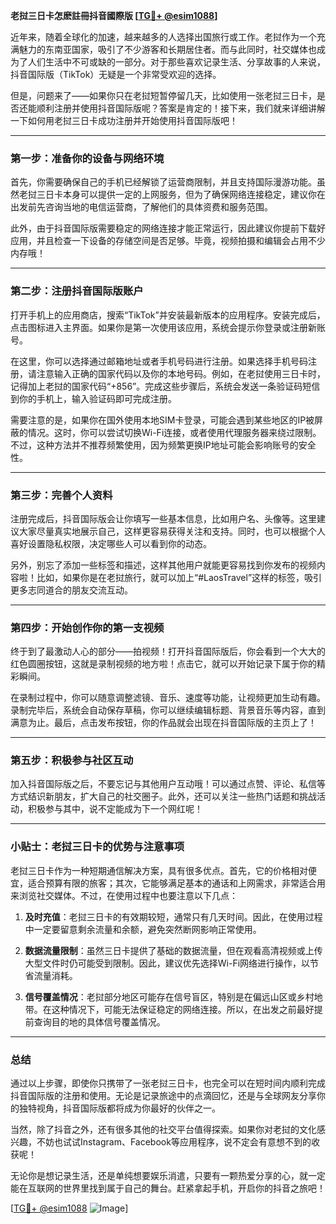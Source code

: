 **老挝三日卡怎麽註冊抖音國際版 [[TG💪+ @esim1088](https://t.me/s/esim1088)]**

近年来，随着全球化的加速，越来越多的人选择出国旅行或工作。老挝作为一个充满魅力的东南亚国家，吸引了不少游客和长期居住者。而与此同时，社交媒体也成为了人们生活中不可或缺的一部分。对于那些喜欢记录生活、分享故事的人来说，抖音国际版（TikTok）无疑是一个非常受欢迎的选择。

但是，问题来了——如果你只在老挝短暂停留几天，比如使用一张老挝三日卡，是否还能顺利注册并使用抖音国际版呢？答案是肯定的！接下来，我们就来详细讲解一下如何用老挝三日卡成功注册并开始使用抖音国际版吧！

---

### **第一步：准备你的设备与网络环境**
首先，你需要确保自己的手机已经解锁了运营商限制，并且支持国际漫游功能。虽然老挝三日卡本身可以提供一定的上网服务，但为了确保网络连接稳定，建议你在出发前先咨询当地的电信运营商，了解他们的具体资费和服务范围。

此外，由于抖音国际版需要稳定的网络连接才能正常运行，因此建议你提前下载好应用，并且检查一下设备的存储空间是否足够。毕竟，视频拍摄和编辑会占用不少内存哦！

---

### **第二步：注册抖音国际版账户**
打开手机上的应用商店，搜索“TikTok”并安装最新版本的应用程序。安装完成后，点击图标进入主界面。如果你是第一次使用该应用，系统会提示你登录或注册新账号。

在这里，你可以选择通过邮箱地址或者手机号码进行注册。如果选择手机号码注册，请注意输入正确的国家代码以及你的本地号码。例如，在老挝使用三日卡时，记得加上老挝的国家代码“+856”。完成这些步骤后，系统会发送一条验证码短信到你的手机上，输入验证码即可完成注册。

需要注意的是，如果你在国外使用本地SIM卡登录，可能会遇到某些地区的IP被屏蔽的情况。这时，你可以尝试切换Wi-Fi连接，或者使用代理服务器来绕过限制。不过，这种方法并不推荐频繁使用，因为频繁更换IP地址可能会影响账号的安全性。

---

### **第三步：完善个人资料**
注册完成后，抖音国际版会让你填写一些基本信息，比如用户名、头像等。这里建议大家尽量真实地展示自己，这样更容易获得关注和支持。同时，也可以根据个人喜好设置隐私权限，决定哪些人可以看到你的动态。

另外，别忘了添加一些标签和描述，这样其他用户就能更容易找到你发布的视频内容啦！比如，如果你是在老挝旅行，就可以加上“#LaosTravel”这样的标签，吸引更多志同道合的朋友交流互动。

---

### **第四步：开始创作你的第一支视频**
终于到了最激动人心的部分——拍视频！打开抖音国际版后，你会看到一个大大的红色圆圈按钮，这就是录制视频的地方啦！点击它，就可以开始记录下属于你的精彩瞬间。

在录制过程中，你可以随意调整滤镜、音乐、速度等功能，让视频更加生动有趣。录制完毕后，系统会自动保存草稿，你可以继续编辑标题、背景音乐等内容，直到满意为止。最后，点击发布按钮，你的作品就会出现在抖音国际版的主页上了！

---

### **第五步：积极参与社区互动**
加入抖音国际版之后，不要忘记与其他用户互动哦！可以通过点赞、评论、私信等方式结识新朋友，扩大自己的社交圈子。此外，还可以关注一些热门话题和挑战活动，积极参与其中，说不定能成为下一个网红呢！

---

### **小贴士：老挝三日卡的优势与注意事项**
老挝三日卡作为一种短期通信解决方案，具有很多优点。首先，它的价格相对便宜，适合预算有限的旅客；其次，它能够满足基本的通话和上网需求，非常适合用来浏览社交媒体。不过，在使用过程中也要注意以下几点：

1. **及时充值**：老挝三日卡的有效期较短，通常只有几天时间。因此，在使用过程中一定要留意剩余流量和余额，避免突然断网影响正常使用。
   
2. **数据流量限制**：虽然三日卡提供了基础的数据流量，但在观看高清视频或上传大型文件时仍可能受到限制。因此，建议优先选择Wi-Fi网络进行操作，以节省流量消耗。

3. **信号覆盖情况**：老挝部分地区可能存在信号盲区，特别是在偏远山区或乡村地带。在这种情况下，可能无法保证稳定的网络连接。所以，在出发之前最好提前查询目的地的具体信号覆盖情况。

---

### **总结**
通过以上步骤，即使你只携带了一张老挝三日卡，也完全可以在短时间内顺利完成抖音国际版的注册和使用。无论是记录旅途中的点滴回忆，还是与全球网友分享你的独特视角，抖音国际版都将成为你最好的伙伴之一。

当然，除了抖音之外，还有很多其他的社交平台值得探索。如果你对老挝的文化感兴趣，不妨也试试Instagram、Facebook等应用程序，说不定会有意想不到的收获呢！

无论你是想记录生活，还是单纯想要娱乐消遣，只要有一颗热爱分享的心，就一定能在互联网的世界里找到属于自己的舞台。赶紧拿起手机，开启你的抖音之旅吧！

[[TG💪+ @esim1088](https://t.me/s/esim1088) ![Image](https://i.postimg.cc/4NQfJmqS/Snipaste-2025-05-13-00-14-12.png)]